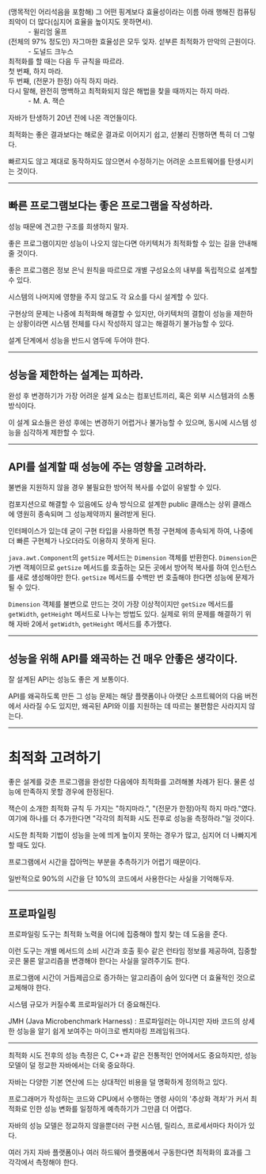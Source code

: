 <dl>
  <dt>(맹목적인 어리석음을 포함해) 그 어떤 핑계보다 효율성이라는 이름 아래 행해진 컴퓨팅 죄악이 더 많다(심지어 효율을 높이지도 못하면서).</dt>
  <dd>- 윌리엄 울프</dd>
  <dt>(전체의 97% 정도인) 자그마한 효율성은 모두 잊자. 섣부른 최적화가 만악의 근원이다.</dt>
  <dd>- 도널드 크누스</dd>
  <dt>최적화를 할 때는 다음 두 규칙을 따르라.<br>첫 번째, 하지 마라.<br>두 번째, (전문가 한정) 아직 하지 마라.<br>다시 말해, 완전히 명백하고 최적화되지 않은 해법을 찾을 때까지는 하지 마라.</dt>
  <dd>- M. A. 잭슨</dd>
</dl>

자바가 탄생하기 20년 전에 나온 격언들이다.

최적화는 좋은 결과보다는 해로운 결과로 이어지기 쉽고, 섣불리 진행하면 특히 더 그렇다.

빠르지도 않고 제대로 동작하지도 않으면서 수정하기는 어려운 소프트웨어를 탄생시키는 것이다.

---

## 빠른 프로그램보다는 좋은 프로그램을 작성하라.

성능 때문에 견고한 구조를 희생하지 말자.

좋은 프로그램이지만 성능이 나오지 않는다면 아키텍처가 최적화할 수 있는 길을 안내해줄 것이다.

좋은 프로그램은 정보 은닉 원칙을 따르므로 개별 구성요소의 내부를 독립적으로 설계할 수 있다.

시스템의 나머지에 영향을 주지 않고도 각 요소를 다시 설계할 수 있다.

구현상의 문제는 나중에 최적화해 해결할 수 있지만, 아키텍처의 결함이 성능을 제한하는 상황이라면 시스템 전체를 다시 작성하지 않고는 해결하기 불가능할 수 있다.

설계 단계에서 성능을 반드시 염두에 두어야 한다.

---

## 성능을 제한하는 설계는 피하라.

완성 후 변경하기가 가장 어려운 설계 요소는 컴포넌트끼리, 혹은 외부 시스템과의 소통 방식이다.

이 설계 요소들은 완성 후에는 변경하기 어렵거나 불가능할 수 있으며, 동시에 시스템 성능을 심각하게 제한할 수 있다.

---

## API를 설계할 때 성능에 주는 영향을 고려하라.

불변을 지원하지 않을 경우 불필요한 방어적 복사를 수없이 유발할 수 있다.

컴포지션으로 해결할 수 있음에도 상속 방식으로 설계한 public 클래스는 상위 클래스에 영원히 종속되며 그 성능제약까지 물려받게 된다.

인터페이스가 있는데 굳이 구현 타입을 사용하면 특정 구현체에 종속되게 하여, 나중에 더 빠른 구현체가 나오더라도 이용하지 못하게 된다.

`java.awt.Component`의 `getSize` 메서드는 `Dimension` 객체를 반환한다.
`Dimension`은 가변 객체이므로 `getSize` 메서드를 호출하는 모든 곳에서 방어적 복사를 하여 인스턴스를 새로 생성해야만 한다.
`getSize` 메서드를 수백만 번 호출해야 한다면 성능에 문제가 될 수 있다.

`Dimension` 객체를 불변으로 만드는 것이 가장 이상적이지만 `getSize` 메서드를 `getWidth`, `getHeight` 메서드로 나누는 방법도 있다.
실제로 위의 문제를 해결하기 위해 자바 2에서 `getWidth`, `getHeight` 메서드를 추가했다.

---

## 성능을 위해 API를 왜곡하는 건 매우 안좋은 생각이다.

잘 설계된 API는 성능도 좋은 게 보통이다.

API를 왜곡하도록 만든 그 성능 문제는 해당 플랫폼이나 아랫단 소프트웨어의 다음 버전에서 사라질 수도 있지만, 왜곡된 API와 이를 지원하는 데 따르는 불편함은 사라지지 않는다.

---

# 최적화 고려하기

좋은 설계를 갖춘 프로그램을 완성한 다음에야 최적화를 고려해볼 차례가 된다. 물론 성능에 만족하지 못할 경우에 한정된다.

잭슨이 소개한 최적화 규칙 두 가지는 "하지마라.", "(전문가 한정)아직 하지 마라."였다. 여기에 하나를 더 추가한다면 "각각의 최적화 시도 전후로 성능을 측정하라."일 것이다.

시도한 최적화 기법이 성능을 눈에 띄게 높이지 못하는 경우가 많고, 심지어 더 나빠지게 할 때도 있다.

프로그램에서 시간을 잡아먹는 부분을 추측하기가 어렵기 때문이다.

일반적으로 90%의 시간을 단 10%의 코드에서 사용한다는 사실을 기억해두자.

---

## 프로파일링

프로파일링 도구는 최적화 노력을 어디에 집중해야 할지 찾는 데 도움을 준다.

이런 도구는 개별 메서드의 소비 시간과 호출 횟수 같은 런타임 정보를 제공하여, 집중할 곳은 물론 알고리즘을 변경해야 한다는 사실을 알려주기도 한다.

프로그램에 시간이 거듭제곱으로 증가하는 알고리즘이 숨어 있다면 더 효율적인 것으로 교체해야 한다.

시스템 규모가 커질수록 프로파일러가 더 중요해진다.

JMH (Java Microbenchmark Harness) : 프로파일러는 아니지만 자바 코드의 상세한 성능을 알기 쉽게 보여주는 마이크로 벤치마킹 프레임워크다.

---

최적화 시도 전후의 성능 측정은 C, C++과 같은 전통적인 언어에서도 중요하지만, 성능 모델이 덜 정교한 자바에서는 더욱 중요하다.

자바는 다양한 기본 연산에 드는 상대적인 비용을 덜 명확하게 정의하고 있다.

프로그래머가 작성하는 코드와 CPU에서 수행하는 명령 사이의 '추상화 격차'가 커서 최적화로 인한 성능 변화를 일정하게 예측하기가 그만큼 더 어렵다.


자바의 성능 모델은 정교하지 않을뿐더러 구현 시스템, 릴리스, 프로세서마다 차이가 있다.

여러 가지 자바 플랫폼이나 여러 하드웨어 플랫폼에서 구동한다면 최적화의 효과를 그 각각에서 측정해야 한다.
